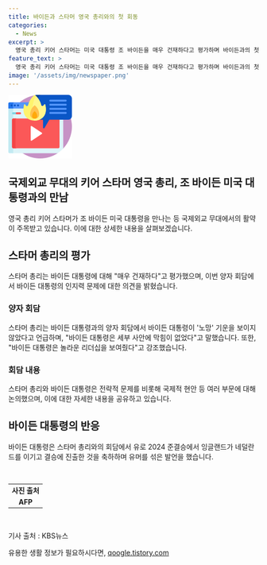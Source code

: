 ```yaml
---
title: 바이든과 스타머 영국 총리와의 첫 회동
categories:
  - News
excerpt: >
  영국 총리 키어 스타머는 미국 대통령 조 바이든을 매우 건재하다고 평가하며 바이든과의 첫 양자 회담을 강조했습니다. 또한, 스타머는 바이든과의 회담이 이전에 거론된 바이든의 건강 문제와는 달리 원활했으며, 바이든이 리더십을 보여줬다고 언급했습니다. 바이든 대통령 역시 스타머와의 회담에서 유로 2024 준결승에서 잉글랜드가 네덜란드를 이긴 것을 축하하며 유쾌한 분위기를 고렸습니다.
feature_text: >
  영국 총리 키어 스타머는 미국 대통령 조 바이든을 매우 건재하다고 평가하며 바이든과의 첫 양자 회담을 강조했습니다. 또한, 스타머는 바이든과의 회담이 이전에 거론된 바이든의 건강 문제와는 달리 원활했으며, 바이든이 리더십을 보여줬다고 언급했습니다. 바이든 대통령 역시 스타머와의 회담에서 유로 2024 준결승에서 잉글랜드가 네덜란드를 이긴 것을 축하하며 유쾌한 분위기를 고렸습니다.
image: '/assets/img/newspaper.png'
---
```


<p><img src="/assets/img/news.png" alt="rentncar 속보" /></p>

<h2 data-ke-size="size26">국제외교 무대의 키어 스타머 영국 총리, 조 바이든 미국 대통령과의 만남</h2>

<p data-ke-size="size16">영국 총리 키어 스타머가 조 바이든 미국 대통령을 만나는 등 국제외교 무대에서의 활약이 주목받고 있습니다. 이에 대한 상세한 내용을 살펴보겠습니다.</p>

<h2 data-ke-size="size24">스타머 총리의 평가</h2>

<p data-ke-size="size16">스타머 총리는 바이든 대통령에 대해 "매우 건재하다"고 평가했으며, 이번 양자 회담에서 바이든 대통령의 인지력 문제에 대한 의견을 밝혔습니다.</p>

<h3 data-ke-size="size22">양자 회담</h3>

<p data-ke-size="size16">스타머 총리는 바이든 대통령과의 양자 회담에서 바이든 대통령이 '노망' 기운을 보이지 않았다고 언급하며, "바이든 대통령은 세부 사안에 막힘이 없었다"고 말했습니다. 또한, "바이든 대통령은 놀라운 리더십을 보여줬다"고 강조했습니다.</p>

<h3 data-ke-size="size22">회담 내용</h3>

<p data-ke-size="size16">스타머 총리와 바이든 대통령은 전략적 문제를 비롯해 국제적 현안 등 여러 부문에 대해 논의했으며, 이에 대한 자세한 내용을 공유하고 있습니다.</p>

<h2 data-ke-size="size24">바이든 대통령의 반응</h2>

<p data-ke-size="size16">바이든 대통령은 스타머 총리와의 회담에서 유로 2024 준결승에서 잉글랜드가 네덜란드를 이기고 결승에 진출한 것을 축하하며 유머를 섞은 발언을 했습니다.</p>

<p data-ke-size="size16">&nbsp;</p>

<table>
    <tr>
        <td style="text-align: center; height: 17px;"><b>사진 출처</b></td>
    </tr>
    <tr>
        <td style="text-align: center; height: 17px;"><b>AFP</b></td>
    </tr>
</table>

<p data-ke-size="size16">&nbsp;</p>

<p data-ke-size="size16">기사 출처 : KBS뉴스</p>
유용한 생활 정보가 필요하시다면, <a href="https://qoogle.tistory.com" rel="dofollow">qoogle.tistory.com</a>


